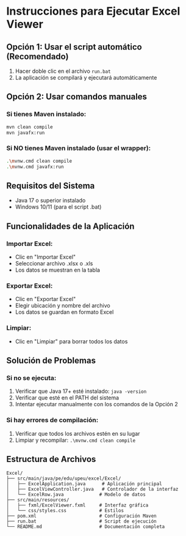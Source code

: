 # Instrucciones para Ejecutar Excel Viewer

## Opción 1: Usar el script automático (Recomendado)

1. Hacer doble clic en el archivo `run.bat`
2. La aplicación se compilará y ejecutará automáticamente

## Opción 2: Usar comandos manuales

### Si tienes Maven instalado:
```bash
mvn clean compile
mvn javafx:run
```

### Si NO tienes Maven instalado (usar el wrapper):
```bash
.\mvnw.cmd clean compile
.\mvnw.cmd javafx:run
```

## Requisitos del Sistema

- Java 17 o superior instalado
- Windows 10/11 (para el script .bat)

## Funcionalidades de la Aplicación

### Importar Excel:
- Clic en "Importar Excel"
- Seleccionar archivo .xlsx o .xls
- Los datos se muestran en la tabla

### Exportar Excel:
- Clic en "Exportar Excel"
- Elegir ubicación y nombre del archivo
- Los datos se guardan en formato Excel

### Limpiar:
- Clic en "Limpiar" para borrar todos los datos

## Solución de Problemas

### Si no se ejecuta:
1. Verificar que Java 17+ esté instalado: `java -version`
2. Verificar que esté en el PATH del sistema
3. Intentar ejecutar manualmente con los comandos de la Opción 2

### Si hay errores de compilación:
1. Verificar que todos los archivos estén en su lugar
2. Limpiar y recompilar: `.\mvnw.cmd clean compile`

## Estructura de Archivos

```
Excel/
├── src/main/java/pe/edu/upeu/excel/Excel/
│   ├── ExcelApplication.java      # Aplicación principal
│   ├── ExcelViewController.java   # Controlador de la interfaz
│   └── ExcelRow.java             # Modelo de datos
├── src/main/resources/
│   ├── fxml/ExcelViewer.fxml     # Interfaz gráfica
│   └── css/styles.css            # Estilos
├── pom.xml                       # Configuración Maven
├── run.bat                       # Script de ejecución
└── README.md                     # Documentación completa
``` 